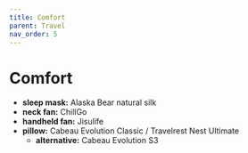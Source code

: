 ```yaml
---
title: Comfort
parent: Travel
nav_order: 5
---
```

# Comfort

- **sleep mask:** Alaska Bear natural silk
- **neck fan:** ChillGo
- **handheld fan:** Jisulife
- **pillow:** Cabeau Evolution Classic / Travelrest Nest Ultimate
	- **alternative:** Cabeau Evolution S3
